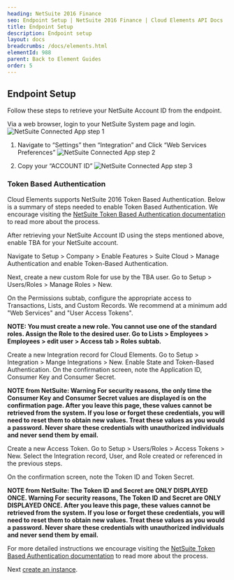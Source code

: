 ```yaml
---
heading: NetSuite 2016 Finance
seo: Endpoint Setup | NetSuite 2016 Finance | Cloud Elements API Docs
title: Endpoint Setup
description: Endpoint setup
layout: docs
breadcrumbs: /docs/elements.html
elementId: 988
parent: Back to Element Guides
order: 5
---
```


## Endpoint Setup

Follow these steps to retrieve your NetSuite Account ID from the endpoint.

Via a web browser, login to your NetSuite System page and login.
![NetSuite Connected App step 1](http://cloud-elements.com/wp-content/uploads/2015/04/NetSuiteAPI.png)

1. Navigate to “Settings” then “Integration” and Click “Web Services Preferences”
![NetSuite Connected App step 2](http://cloud-elements.com/wp-content/uploads/2015/04/NetSuiteAPI1.png)

2. Copy your “ACCOUNT ID”
![NetSuite Connected App step 3](http://cloud-elements.com/wp-content/uploads/2015/04/NetSuiteAPI2.png)

### Token Based Authentication

Cloud Elements supports NetSuite 2016 Token Based Authentication.  Below is a summary of steps needed to enable Token Based Authentication.  We encourage visiting the [NetSuite Token Based Authentication documentation](https://system.na1.netsuite.com/app/help/helpcenter.nl?fid=section_4247337262.html&whence=) to read more about the process.

After retrieving your NetSuite Account ID using the steps mentioned above, enable TBA for your NetSuite account.

Navigate to Setup > Company > Enable Features > Suite Cloud > Manage Authentication and enable Token-Based Authentication.

Next, create a new custom Role for use by the TBA user. Go to Setup > Users/Roles > Manage Roles > New.

On the Permissions subtab, configure the appropriate access to Transactions, Lists, and Custom Records. We recommend at a minimum add "Web Services" and "User Access Tokens".

__NOTE: You must create a new role. You cannot use one of the standard roles.
Assign the Role to the desired user. Go to Lists > Employees > Employees > edit user > Access tab > Roles subtab.__

Create a new Integration record for Cloud Elements.
Go to Setup > Integration > Mange Integrations > New. Enable State and Token-Based Authentication.
On the confirmation screen, note the Application ID, Consumer Key and Consumer Secret.

__NOTE from NetSuite:  Warning For security reasons, the only time the Consumer Key and Consumer Secret values are displayed is on the confirmation page. After you leave this page, these values cannot be retrieved from the system. If you lose or forget these credentials, you will need to reset them to obtain new values. Treat these values as you would a password. Never share these credentials with unauthorized individuals and never send them by email.__

Create a new Access Token. Go to Setup > Users/Roles > Access Tokens > New. Select the Integration record, User, and Role created or referenced in the previous steps.

On the confirmation screen, note the Token ID and Token Secret.

__NOTE from NetSuite: The Token ID and Secret are ONLY DISPLAYED ONCE. Warning For security reasons, The Token ID and Secret are ONLY DISPLAYED ONCE. After you leave this page, these values cannot be retrieved from the system. If you lose or forget these credentials, you will need to reset them to obtain new values. Treat these values as you would a password. Never share these credentials with unauthorized individuals and never send them by email.__

For more detailed instructions we encourage visiting the [NetSuite Token Based Authentication documentation](https://system.na1.netsuite.com/app/help/helpcenter.nl?fid=section_4247337262.html&whence=) to read more about the process.

Next [create an instance](netsuite-2016-finance-create-instance.html).
